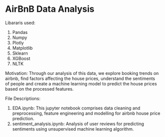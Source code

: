 # AirBnB Data Analysis

Libararis used:

1. Pandas
2. Numpy
3. Plotly
4. Matplotlib
5. Sklearn
6. XGBoost
7. NLTK

Motivation: Through our analysis of this data, we explore booking trends on airbnb, find factors affecting the house prices, understand the sentiments of people and create a machine learning model to predict the house prices based on the processed features.

File Descriptions:

1. EDA.ipynb: This jupyter notebook comprises data cleaning and preprocessing, feature engineering and modelling for airbnb house price prediction.
2. sentiment_analysis.ipynb: Analysis of user reviews for predicting sentiments using unsupervised machine learning algorithm.

